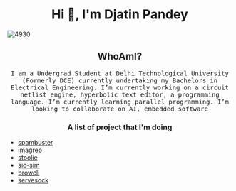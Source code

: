 <h1 align="center">Hi 👋, I'm Djatin Pandey</h1>

![4930](https://user-images.githubusercontent.com/63631162/129083155-17f907c2-f335-4ada-b59f-f9eaf9476663.jpg)

<h2 align="center">WhoAmI?</h2>
<p align="center">
  <samp>
I am a Undergrad Student at Delhi Technological University (Formerly DCE) currently undertaking my Bachelors in Electrical Engineering. I’m currently working on a circuit netlist engine, hyperbolic text editor, a programming language. I’m currently learning parallel programming. I’m looking to collaborate on AI, embedded software
  <samp>

   <h3 align="center"> A list of project that I'm doing</h3>

- [spambuster](https://github.com/jatin837/spambuster)
- [imagrep](https://github.com/jatin837/imagrep)
- [stoolie](https://github.com/jatin837/stoolie)
- [sic-sim](https://github.com/jatin837/sic-sim)
- [browcli](https://github.com/jatin837/browcli)
- [servesock](https://github.com/jatin837/servesock)

